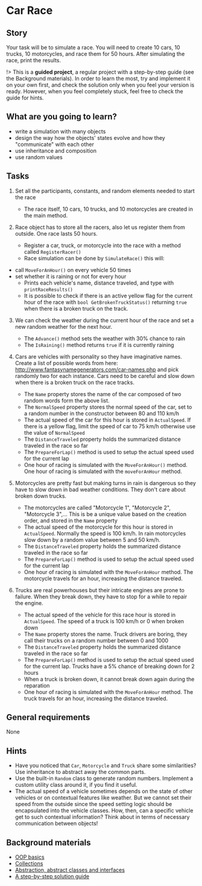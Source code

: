 # Car Race

## Story

Your task will be to simulate a race. You will need to create 10
cars, 10 trucks, 10 motorcycles, and race them for 50 hours. After
simulating the race, print the results.

!> This is a **guided project**, a regular project with a step-by-step guide
   (see the Background materials). In order to learn the most, try and
   implement it on your own first, and check the solution only when you feel
   your version is ready. However, when you feel completely stuck, feel free
   to check the guide for hints.

## What are you going to learn?

- write a simulation with many objects
- design the way how the objects' states evolve and how they "communicate" with each other
- use inheritance and composition
- use random values

## Tasks

1. Set all the participants, constants, and random elements needed to start the race
    - The race itself, 10 cars, 10 trucks, and 10 motorcycles are created in the main method.

2. Race object has to store all the racers, also let us register them from outside. One race lasts 50 hours.
    - Register a car, truck, or motorcycle into the race with a method called `RegisterRacer()`
    - Race simulation can be done by `SimulateRace()` this will:
  - call `MoveForAnHour()` on every vehicle 50 times
  - set whether it is raining or not for every hour
    - Prints each vehicle's name, distance traveled, and type with `printRaceResults()`
    - It is possible to check if there is an active yellow flag for the current hour of the race with `bool GetBrokenTruckStatus()` returning `true` when there is a broken truck on the track.

3. We can check the weather during the current hour of the race and set a new random weather for the next hour.
    - The `Advance()` method sets the weather with 30% chance to rain
    - The `IsRaining()` method returns `true` if it is currently raining

4. Cars are vehicles with personality so they have imaginative names. Create a list of possible words from here: <http://www.fantasynamegenerators.com/car-names.php> and pick randomly two for each instance. Cars need to be careful and slow down when there is a broken truck on the race tracks.
    - The `Name` property stores the name of the car composed of two random words form the above list.
    - The `NormalSpeed` property stores the normal speed of the car, set to a random number in the constructor between 80 and 110 km/h
    - The actual speed of the car for this hour is stored in `ActualSpeed`. If there is a yellow flag, limit the speed of car to 75 km/h otherwise use the value of `NormalSpeed`
    - The `DistanceTraveled` property holds the summarized distance traveled in the race so far
    - The `PrepareForLap()` method is used to setup the actual speed used for the current lap
    - One hour of racing is simulated with the `MoveForAnHour()` method. One hour of racing is simulated with the `moveForAnHour` method.

5. Motorcycles are pretty fast but making turns in rain is dangerous so they have to slow down in bad weather conditions. They don't care about broken down trucks.
    - The motorcycles are called "Motorcycle 1", "Motorcycle 2", "Motorcycle 3",... This is be a unique value based on the creation order, and stored in the `Name` property
    - The actual speed of the motorcycle for this hour is stored in `ActualSpeed`. Normally the speed is 100 km/h. In rain motorcycles slow down by a random value between 5 and 50 km/h.
    - The `DistanceTraveled` property holds the summarized distance traveled in the race so far
    - The `PrepareForLap()` method is used to setup the actual speed used for the current lap
    - One hour of racing is simulated with the `MoveForAnHour` method. The motorcycle travels for an hour, increasing the distance traveled.

6. Trucks are real powerhouses but their intricate engines are prone to failure. When they break down, they have to stop for a while to repair the engine.
    - The actual speed of the vehicle for this race hour is stored in `ActualSpeed`. The speed of a truck is 100 km/h or 0 when broken down
    - The `Name` property stores the name. Truck drivers are boring, they call their trucks on a random number between 0 and 1000
    - The `DistanceTraveled` property holds the summarized distance traveled in the race so far
    - The `PrepareForLap()` method is used to setup the actual speed used for the current lap. Trucks have a 5% chance of breaking down for 2 hours
    - When a truck is broken down, it cannot break down again during the reparation
    - One hour of racing is simulated with the `MoveForAnHour` method. The truck travels for an hour, increasing the distance traveled.

## General requirements

None

## Hints

- Have you noticed that `Car`, `Motorcycle` and `Truck` share some similarities?
  Use inheritance to abstract away the common parts.
- Use the built-in `Random` class to generate random numbers.
  Implement a custom utility class around it, if you find it useful.
- The actual speed of a vehicle sometimes depends on the state of other vehicles or
  on contextual features like weather. But we cannot set their speed from the outside
  since the speed setting logic should be encapsulated into the vehicle classes.
  How, then, can a specific vehicle get to such contextual information? Think about
  in terms of necessary communication between objects!

## Background materials

- [OOP basics](project/curriculum/materials/pages/csharp/basics-of-object-oriented-programming.md)
- [Collections](project/curriculum/materials/pages/csharp/collections.md)
- [Abstraction, abstract classes and interfaces](project/curriculum/materials/pages/csharp/abstraction.md)
- [A step-by-step solution guide](project/curriculum/materials/pages/csharp/car-race-step-by-step.md)

